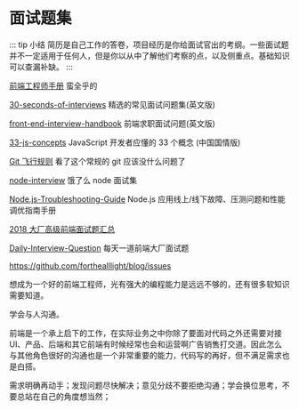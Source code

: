 # 面试题集

::: tip 小结
简历是自己工作的答卷，项目经历是你给面试官出的考纲。一些面试题并不一定适用于任何人，但是你以从中了解他们考察的点，以及侧重点。基础知识可以查漏补缺。
:::

[前端工程师手册](https://leohxj.gitbooks.io/front-end-database/content/html-and-css-basic/index.html) 蛮全乎的

[30-seconds-of-interviews](https://github.com/fejes713/30-seconds-of-interviews) 精选的常见面试问题集(英文版)

[front-end-interview-handbook](https://github.com/yangshun/front-end-interview-handbook) 前端求职面试问题(英文版)

[33-js-concepts](https://github.com/stephentian/33-js-concepts) JavaScript 开发者应懂的 33 个概念 (中国国情版)

[Git 飞行规则](https://github.com/k88hudson/git-flight-rules/blob/master/README_zh-CN.md) 看了这个常规的 git 应该没什么问题了

[node-interview](https://github.com/ElemeFE/node-interview/tree/master/sections/zh-cn) 饿了么 node 面试集

[Node.js-Troubleshooting-Guide](https://github.com/aliyun-node/Node.js-Troubleshooting-Guide) Node.js 应用线上/线下故障、压测问题和性能调优指南手册

[2018 大厂高级前端面试题汇总](https://github.com/yygmind/blog/issues/5)

[Daily-Interview-Question](https://github.com/Advanced-Frontend/Daily-Interview-Question) 每天一道前端大厂面试题

https://github.com/forthealllight/blog/issues

想成为一个好的前端工程师，光有强大的编程能力是远远不够的，还有很多软知识需要知道。

学会与人沟通。

前端是一个承上启下的工作，在实际业务之中你除了要面对代码之外还需要对接 UI、产品、后端和其它前端有时候经常也会和运营啊广告销售打交道。因此怎么与其他角色很好的沟通也是一个非常重要的能力，代码写的再好，但不满足需求也是白搭。

需求明确再动手；发现问题尽快解决；意见分歧不要拒绝沟通；学会换位思考，不要总站在自己的角度想当然；
